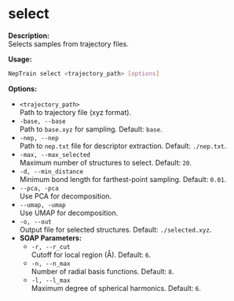 # select
**Description:**  
Selects samples from trajectory files.

**Usage:**  
```bash
NepTrain select <trajectory_path> [options]
```

**Options:**  
- `<trajectory_path>`  
  Path to trajectory file (xyz format).
- `-base, --base`  
  Path to `base.xyz` for sampling. Default: `base`.
- `-nep, --nep`  
  Path to `nep.txt` file for descriptor extraction. Default: `./nep.txt`.
- `-max, --max_selected`  
  Maximum number of structures to select. Default: `20`.
- `-d, --min_distance`  
  Minimum bond length for farthest-point sampling. Default: `0.01`.
- `--pca, -pca`  
  Use PCA for decomposition.
- `--umap, -umap`  
  Use UMAP for decomposition.
- `-o, --out`  
  Output file for selected structures. Default: `./selected.xyz`.
- **SOAP Parameters:**  
  - `-r, --r_cut`  
    Cutoff for local region (Å). Default: `6`.
  - `-n, --n_max`  
    Number of radial basis functions. Default: `8`.
  - `-l, --l_max`  
    Maximum degree of spherical harmonics. Default: `6`.

